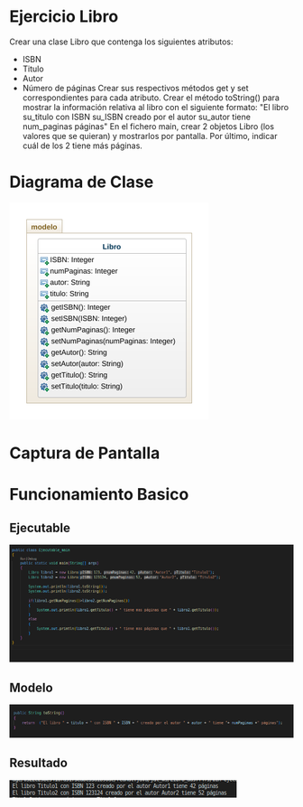 # Ejercicio Libro

Crear una clase Libro que contenga los siguientes atributos:
 - ISBN
 - Titulo
 - Autor
 - Número de páginas
Crear sus respectivos métodos get y set correspondientes para cada atributo.
Crear el método toString() para mostrar la información relativa al libro con el siguiente formato:
 "El libro su_titulo con ISBN su_ISBN creado por el autor su_autor tiene num_paginas páginas"
En el fichero main, crear 2 objetos Libro (los valores que se quieran) y mostrarlos por pantalla.
Por último, indicar cuál de los 2 tiene más páginas.

# Diagrama de Clase

![Diagrama](Diagrama_Libro.png)

# Captura de Pantalla



# Funcionamiento Basico

## Ejecutable

![ejecutable](ejecutable.png)

## Modelo

![modelo](modelo.png)

## Resultado

![resultado](resultado.png)
